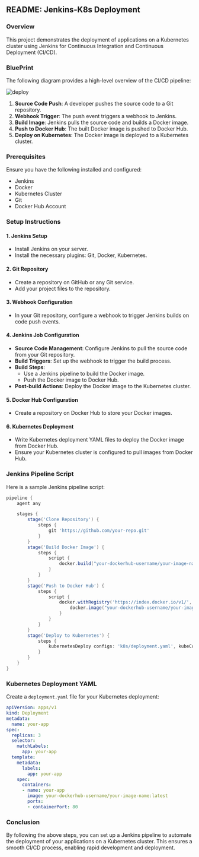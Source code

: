## README: Jenkins-K8s Deployment

### Overview

This project demonstrates the deployment of applications on a Kubernetes cluster using Jenkins for Continuous Integration and Continuous Deployment (CI/CD).

### BluePrint

The following diagram provides a high-level overview of the CI/CD pipeline:

![deploy](https://github.com/alilotfi23/jenkins-K8s/assets/91953142/86eaafd7-832f-4fae-81cd-e32f58ac1e48)

1. **Source Code Push**: A developer pushes the source code to a Git repository.
2. **Webhook Trigger**: The push event triggers a webhook to Jenkins.
3. **Build Image**: Jenkins pulls the source code and builds a Docker image.
4. **Push to Docker Hub**: The built Docker image is pushed to Docker Hub.
5. **Deploy on Kubernetes**: The Docker image is deployed to a Kubernetes cluster.

### Prerequisites

Ensure you have the following installed and configured:

- Jenkins
- Docker
- Kubernetes Cluster
- Git
- Docker Hub Account

### Setup Instructions

#### 1. Jenkins Setup

- Install Jenkins on your server.
- Install the necessary plugins: Git, Docker, Kubernetes.

#### 2. Git Repository

- Create a repository on GitHub or any Git service.
- Add your project files to the repository.

#### 3. Webhook Configuration

- In your Git repository, configure a webhook to trigger Jenkins builds on code push events.

#### 4. Jenkins Job Configuration

- **Source Code Management**: Configure Jenkins to pull the source code from your Git repository.
- **Build Triggers**: Set up the webhook to trigger the build process.
- **Build Steps**:
  - Use a Jenkins pipeline to build the Docker image.
  - Push the Docker image to Docker Hub.
- **Post-build Actions**: Deploy the Docker image to the Kubernetes cluster.

#### 5. Docker Hub Configuration

- Create a repository on Docker Hub to store your Docker images.

#### 6. Kubernetes Deployment

- Write Kubernetes deployment YAML files to deploy the Docker image from Docker Hub.
- Ensure your Kubernetes cluster is configured to pull images from Docker Hub.

### Jenkins Pipeline Script

Here is a sample Jenkins pipeline script:

```groovy
pipeline {
    agent any

    stages {
        stage('Clone Repository') {
            steps {
                git 'https://github.com/your-repo.git'
            }
        }
        stage('Build Docker Image') {
            steps {
                script {
                    docker.build("your-dockerhub-username/your-image-name:latest")
                }
            }
        }
        stage('Push to Docker Hub') {
            steps {
                script {
                    docker.withRegistry('https://index.docker.io/v1/', 'dockerhub-credentials-id') {
                        docker.image("your-dockerhub-username/your-image-name:latest").push()
                    }
                }
            }
        }
        stage('Deploy to Kubernetes') {
            steps {
                kubernetesDeploy configs: 'k8s/deployment.yaml', kubeConfig: [path: 'path/to/kubeconfig']
            }
        }
    }
}
```

### Kubernetes Deployment YAML

Create a `deployment.yaml` file for your Kubernetes deployment:

```yaml
apiVersion: apps/v1
kind: Deployment
metadata:
  name: your-app
spec:
  replicas: 3
  selector:
    matchLabels:
      app: your-app
  template:
    metadata:
      labels:
        app: your-app
    spec:
      containers:
      - name: your-app
        image: your-dockerhub-username/your-image-name:latest
        ports:
        - containerPort: 80
```

### Conclusion

By following the above steps, you can set up a Jenkins pipeline to automate the deployment of your applications on a Kubernetes cluster. This ensures a smooth CI/CD process, enabling rapid development and deployment.

